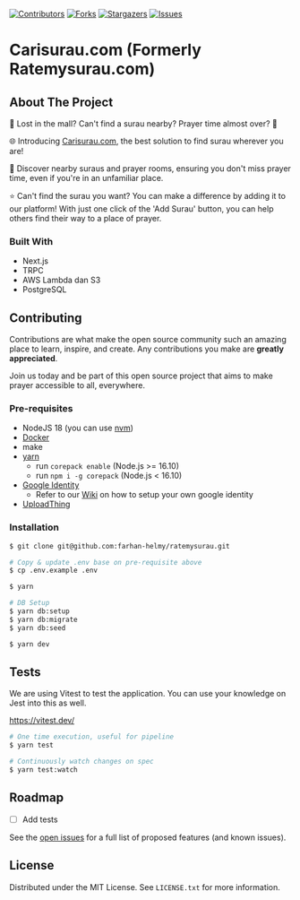 <!-- PROJECT SHIELDS -->

[![Contributors][contributors-shield]][contributors-url]
[![Forks][forks-shield]][forks-url]
[![Stargazers][stars-shield]][stars-url]
[![Issues][issues-shield]][issues-url]

# Carisurau.com (Formerly Ratemysurau.com)

## About The Project

🔹 Lost in the mall? Can't find a surau nearby? Prayer time almost over? 🥲

🌐 Introducing [Carisurau.com](https://carisurau.com), the best solution to find surau wherever you are!

🕌 Discover nearby suraus and prayer rooms, ensuring you don't miss prayer time, even if you're in an unfamiliar place.

⭐️ Can't find the surau you want? You can make a difference by adding it to our platform! With just one click of the 'Add Surau' button, you can help others find their way to a place of prayer.

### Built With

- Next.js
- TRPC
- AWS Lambda dan S3
- PostgreSQL

## Contributing

Contributions are what make the open source community such an amazing place to learn, inspire, and create. Any contributions you make are **greatly appreciated**.

Join us today and be part of this open source project that aims to make prayer accessible to all, everywhere.

### Pre-requisites

- NodeJS 18 (you can use [nvm](https://github.com/nvm-sh/nvm))
- [Docker](https://www.docker.com)
- make
- [yarn](https://yarnpkg.com)
  - run `corepack enable` (Node.js >= 16.10)
  - run `npm i -g corepack` (Node.js < 16.10)
- [Google Identity](https://developers.google.com/identity/oauth2/web/guides/get-google-api-clientid)
  - Refer to our [Wiki](https://github.com/farhan-helmy/ratemysurau/wiki/Google-OAuth-Setup) on how to setup your own google identity
- [UploadThing](https://uploadthing.com/)

### Installation

```bash
$ git clone git@github.com:farhan-helmy/ratemysurau.git

# Copy & update .env base on pre-requisite above
$ cp .env.example .env

$ yarn

# DB Setup
$ yarn db:setup
$ yarn db:migrate
$ yarn db:seed

$ yarn dev
```

## Tests

We are using Vitest to test the application. You can use your knowledge on Jest into this as well.

https://vitest.dev/

```bash
# One time execution, useful for pipeline
$ yarn test

# Continuously watch changes on spec
$ yarn test:watch
```

## Roadmap

- [ ] Add tests

See the [open issues](https://github.com/farhan-helmy/ratemysurau/issues) for a full list of proposed features (and known issues).

## License

Distributed under the MIT License. See `LICENSE.txt` for more information.

<!-- MARKDOWN LINKS & IMAGES -->

[contributors-shield]: https://img.shields.io/github/contributors/farhan-helmy/ratemysurau.svg?style=for-the-badge
[contributors-url]: https://github.com/farhan-helmy/ratemysurau/graphs/contributors
[forks-shield]: https://img.shields.io/github/forks/farhan-helmy/ratemysurau.svg?style=for-the-badge
[forks-url]: https://github.com/farhan-helmy/ratemysurau/network/members
[stars-shield]: https://img.shields.io/github/stars/farhan-helmy/ratemysurau.svg?style=for-the-badge
[stars-url]: https://github.com/farhan-helmy/ratemysurau/stargazers
[issues-shield]: https://img.shields.io/github/issues/farhan-helmy/ratemysurau.svg?style=for-the-badge
[issues-url]: https://github.com/farhan-helmy/ratemysurau/issues
